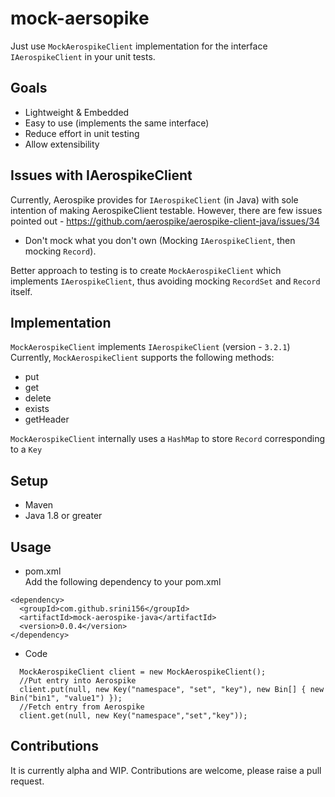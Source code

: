# mock-aersopike
Just use `MockAerospikeClient` implementation for the interface `IAerospikeClient` in your unit tests.

## Goals
- Lightweight & Embedded
- Easy to use (implements the same interface)
- Reduce effort in unit testing
- Allow extensibility

## Issues with IAerospikeClient
Currently, Aerospike provides for `IAerospikeClient` (in Java) with sole intention of making AerospikeClient testable.
However, there are few issues pointed out - https://github.com/aerospike/aerospike-client-java/issues/34
- Don't mock what you don't own (Mocking `IAerospikeClient`, then mocking `Record`).

Better approach to testing is to create `MockAerospikeClient` which implements `IAerospikeClient`, thus avoiding mocking `RecordSet` and `Record` itself.

## Implementation
`MockAerospikeClient` implements `IAerospikeClient` (version - `3.2.1`)  
Currently, `MockAerospikeClient` supports the following methods:
- put
- get
- delete
- exists
- getHeader

`MockAerospikeClient` internally uses a `HashMap` to store `Record` corresponding to a `Key`

## Setup
- Maven
- Java 1.8 or greater

## Usage
- pom.xml  
Add the following dependency to your pom.xml
```
<dependency>
  <groupId>com.github.srini156</groupId>
  <artifactId>mock-aerospike-java</artifactId>
  <version>0.0.4</version>
</dependency>
```

- Code
```
  MockAerospikeClient client = new MockAerospikeClient();
  //Put entry into Aerospike
  client.put(null, new Key("namespace", "set", "key"), new Bin[] { new Bin("bin1", "value1") });
  //Fetch entry from Aerospike
  client.get(null, new Key("namespace","set","key"));
```



## Contributions
It is currently alpha and WIP. Contributions are welcome, please raise a pull request.

